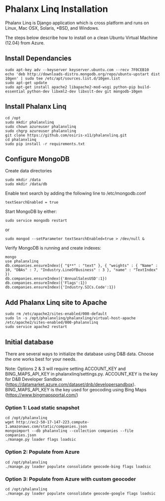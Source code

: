 # Phalanx Linq Installation

Phalanx Linq is Django application which is cross platform and runs on Linux, Mac OSX, Solaris, *BSD, and Windows.

The steps below describe how to install on a clean Ubuntu Virtual Machine (12.04) from Azure.

## Install Dependancies

    sudo apt-key adv --keyserver keyserver.ubuntu.com --recv 7F0CEB10
    echo 'deb http://downloads-distro.mongodb.org/repo/ubuntu-upstart dist 10gen' | sudo tee /etc/apt/sources.list.d/10gen.list
    sudo apt-get update
    sudo apt-get install apache2 libapache2-mod-wsgi python-pip build-essential python-dev libxml2-dev libxslt-dev git mongodb-10gen

## Install Phalanx Linq

    cd /opt
    sudo mkdir phalanxlinq
    sudo chown azureuser phalanxlinq
    sudo chgrp azureuser phalanxlinq
    git clone https://github.com/osiris-x11/phalanxlinq.git
    cd phalanxlinq
    sudo pip install -r requirements.txt

## Configure MongoDB

Create data directories

    sudo mkdir /data
    sudo mkdir /data/db

Enable text search by adding the following line to /etc/mongodb.conf

    textSearchEnabled = true

Start MongoDB by either:

    sudo service mongodb restart
or

    sudo mongod --setParameter textSearchEnabled=true > /dev/null &

Verify MongoDB is running and create indexes:

    mongo
    use phalanxlinq
    db.companies.ensureIndex({ "$**" : "text" }, { "weights" : { "Name" : 10, "DBAs" : 7, "Industry.LineOfBusiness" : 3 }, "name" : "TextIndex" })
    db.companies.ensureIndex({'AnnualSalesUSD':1})
    db.companies.ensureIndex({'Flags':1})
    db.companies.ensureIndex({'Industry.SICs.Code':1})

## Add Phalanx Linq site to Apache

    sudo rm /etc/apache2/sites-enabled/000-default 
    sudo ln -s /opt/phalanxlinq/phalanxlinq/virtual-host-apache /etc/apache2/sites-enabled/000-phalanxlinq
    sudo service apache2 restart

## Initial database

There are several ways to initialize the database using D&B data. Choose the one works best for your needs.

Note: Options 2 & 3 will require setting ACCOUNT_KEY and BING_MAPS_API_KEY in phalanxlinq/settings.py. ACCOUNT_KEY is the key for D&B Developer Sandbox (https://datamarket.azure.com/dataset/dnb/developersandbox). BING_MAPS_API_KEY is the key used for geocoding using Bing Maps (https://www.bingmapsportal.com/)

### Option 1: Load static snapshot

    cd /opt/phalanxlinq
    wget http://ec2-50-17-147-223.compute-1.amazonaws.com/static/companies.json
    mongoimport --db phalanxlinq --collection companies --file companies.json
    ./manage.py loader flags loadsic

### Option 2: Populate from Azure

    cd /opt/phalanxlinq
    ./manage.py loader populate consolidate geocode-bing flags loadsic

### Option 3: Populate from Azure with custom geocoder

    cd /opt/phalanxlinq
    ./manage.py loader populate consolidate geocode-google flags loadsic

